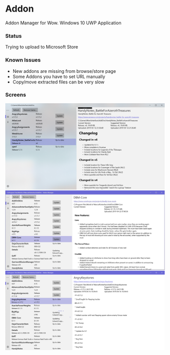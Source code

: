 # Addon

Addon Manager for Wow. Windows 10 UWP Application

### Status

Trying to upload to Microsoft Store

### Known Issues

- New addons are missing from browse/store page
- Some Addons you have to set URL manually
- Copy/move extracted files can be very slow

### Screens

![Alt text](img/img3.png?raw=true "A user's addons in a game installation")
![Alt text](img/img1.png?raw=true "A user's addons in a game installation")
![Alt text](img/img2.png?raw=true "A user's addons in a game installation")
